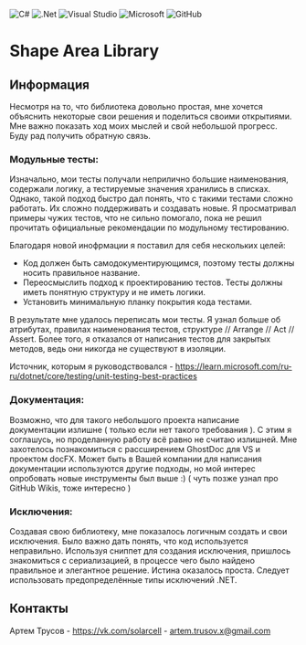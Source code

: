![C#](https://img.shields.io/badge/c%23-%23239120.svg?style=for-the-badge&logo=c-sharp&logoColor=white)
![.Net](https://img.shields.io/badge/.NET-5C2D91?style=for-the-badge&logo=.net&logoColor=white)
![Visual Studio](https://img.shields.io/badge/Visual%20Studio-5C2D91.svg?style=for-the-badge&logo=visual-studio&logoColor=white)
![Microsoft](https://img.shields.io/badge/Microsoft-0078D4?style=for-the-badge&logo=microsoft&logoColor=white)
![GitHub](https://img.shields.io/badge/github-%23121011.svg?style=for-the-badge&logo=github&logoColor=white)

<h1 align="Left">Shape Area Library</h1>

## Информация
 
Несмотря на то, что библиотека довольно простая, мне хочется объяснить некоторые свои решения и поделиться своими открытиями. Мне важно показать ход моих мыслей и свой небольшой прогресс.
Буду рад получить обратную связь.

### Модульные тесты:

Изначально, мои тесты получали неприлично большие наименования, содержали логику, а тестируемые значения хранились в списках. Однако, такой подход быстро дал понять, что с такими тестами сложно работать. Их сложно поддерживать и создавать новые. Я просматривал примеры чужих тестов, что не сильно помогало, пока не решил прочитать официальные рекомендации по модульному тестированию.

Благодаря новой инофрмации я поставил для себя нескольких целей:

* Код должен быть самодокументирующимся, поэтому тесты должны носить правильное название.
* Переосмыслить подход к проектированию тестов. Тесты должны иметь понятную структуру и не иметь логики.
* Установить минимальную планку покрытия кода тестами.

В результате мне удалось переписать мои тесты. Я узнал больше об атрибутах, правилах наименования тестов, структуре // Arrange // Act // Assert. Более того, я отказался от написания тестов для закрытых методов, ведь они никогда не существуют в изоляции.

Источник, которым я руководствовался - https://learn.microsoft.com/ru-ru/dotnet/core/testing/unit-testing-best-practices

### Документация:

Возможно, что для такого небольшого проекта написание документации излишне ( только если нет такого требования ). С этим я соглашусь, но проделанную работу всё равно не считаю излишней. Мне захотелось познакомиться с рассширением GhostDoc для VS и проектом docFX. Может быть в Вашей компании для написания документации используются другие подходы, но мой интерес опробовать новые инструменты был выше :) ( чуть позже узнал про GitHub Wikis, тоже интересно ) 

### Исключения:

Создавая свою библиотеку, мне показалось логичным создать и свои исключения. Было важно дать понять, что код используется неправильно. Используя сниппет для создания исключения, пришлось знакомиться с сериализацией, в процессе чего было найдено правильное и элегантное решение. Истина оказалось проста. Следует использовать предопределённые типы исключений .NET.

## Контакты

Артем Трусов - https://vk.com/solarcell - artem.trusov.x@gmail.com
